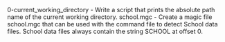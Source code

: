 0-current_working_directory - Write a script that prints the absolute 
path name of the current working directory.
school.mgc - Create a magic file school.mgc that can be used with the command file to detect School data files. School data files always contain the string SCHOOL at offset 0.

